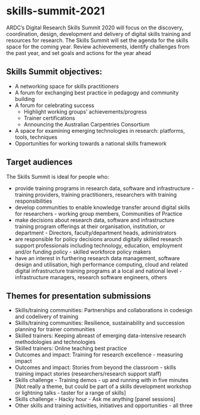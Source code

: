 # skills-summit-2021
ARDC’s Digital Research Skills Summit 2020 will focus on the discovery, coordination, design, development and delivery of digital skills training and resources for research. The Skills Summit will set the agenda for the skills space for the coming year. Review achievements, identify challenges from the past year, and set goals and actions for the year ahead
## Skills Summit objectives:
* A networking space for skills practitioners
* A forum for exchanging best practice in pedagogy and community building
* A forum for celebrating success
  * Highlight working groups’ achievements/progress
  * Trainer certifications 
  * Announcing the Australian Carpentries Consortium
* A space for examining emerging technologies in research: platforms, tools, techniques
* Opportunities for working towards a national skills framework 
## Target audiences
The Skills Summit is ideal for people who:
* provide training programs in research data, software and infrastructure - training providers, training practitioners, researchers with training responsibilities
* develop communities to enable knowledge transfer around digital skills for researchers - working group members, Communities of Practice
* make decisions about research data, software and infrastructure training program offerings at their organisation, institution, or department - Directors, faculty/department heads, administrators
* are responsible for policy decisions around digitally skilled research support professionals including technology, education, employment and/or funding policy - skilled workforce policy makers
* have an interest in furthering research data management, software design and utilisation, high performance computing, cloud and related digital infrastructure training programs at a local and national level - infrastructure managers, research software engineers, others
## Themes for presentation submissions
* Skills/training communities: Partnerships and collaborations in codesign and codelivery of training
* Skills/training communities: Resilience, sustainability and succession planning for trainer communities
* Skilled trainers: Keeping abreast of emerging data-intensive research methodologies and technologies
* Skilled trainers: Online teaching best practice
* Outcomes and impact: Training for research excellence - measuring impact  
* Outcomes and impact: Stories from beyond the classroom - skills training impact stories (researchers/research support staff)
* Skills challenge - Training demos - up and running with <blank> in five minutes  [Not really a theme, but could be part of a skills development workshop or lightning talks - taster for a range of skills]
* Skills challenge - Hacky hour - Ask me anything [panel sessions]
* Other skills and training activities, initiatives and opportunities - all three
